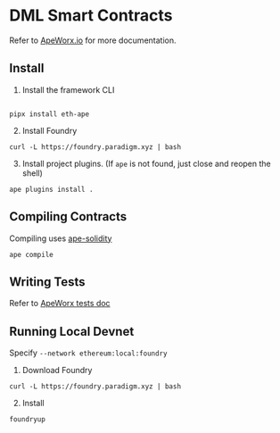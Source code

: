 # DML Smart Contracts

Refer to [ApeWorx.io](https://docs.apeworx.io/ape/latest/userguides/quickstart.html) for more documentation.

## Install

1. Install the framework CLI
```shell

pipx install eth-ape
```

2. Install Foundry
```shell
curl -L https://foundry.paradigm.xyz | bash
```

3. Install project plugins. (If `ape` is not found, just close and reopen the shell)
```shell
ape plugins install .
```

## Compiling Contracts
Compiling uses [ape-solidity](https://github.com/ApeWorX/ape-solidity)
```shell
ape compile
```

## Writing Tests
Refer to [ApeWorx tests doc](https://docs.apeworx.io/ape/latest/userguides/testing.html)

## Running Local Devnet
Specify `--network ethereum:local:foundry`
1. Download Foundry
```shell
curl -L https://foundry.paradigm.xyz | bash
```
2. Install 
```shell
foundryup
```
